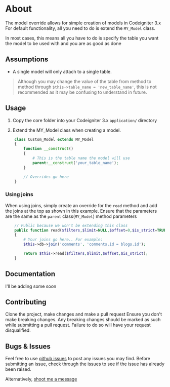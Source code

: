 # About

The model override allows for simple creation of models in Codeigniter 3.x
For default functionality, all you need to do is extend the `MY_Model` class.

In most cases, this means all you have to do is specify the table you want the model to be used with and you are as good as done

## Assumptions

- A single model will only attach to a single table. 
  
> Although you may change the value of the table from method to method through `$this->table_name = 'new_table_name'`, this is not recommended as it may be confusing to understand in future.

## Usage

1. Copy the core folder into your Codeigniter 3.x `application/` directory

2. Extend the MY_Model class when creating a model.

```php
    class Custom_Model extends MY_Model
    {
        function __construct()
        {
            # This is the table name the model will use
            parent:__construct('your_table_name');
        }

        // Overrides go here
    }
```

### Using joins

When using joins, simply create an override for the `read` method and add the joins at the top as shown in this example. Ensure that the parameters are the same as the `parent` class(`MY_Model`) method parameters

```php
    // Public because we won't be extending this class
    public function read($filters,$limit=NULL,$offset=0,$is_strict=TRUE)
    {
        # Your joins go here.. For example:
        $this->db->join('comments', 'comments.id = blogs.id');

        return $this->read($filters,$limit,$offset,$is_strict);
    }
```

## Documentation

I'll be adding some soon

## Contributing

Clone the project, make changes and make a pull request
Ensure you don't make breaking changes. Any breaking changes should be marked as such while submitting a pull request. Failure to do so will have your request disqualified.

## Bugs & Issues

Feel free to use [github issues](https://www.github.com/AllanJeremy/ci-model/issues) to post any issues you may find.
Before submitting an issue, check through the issues to see if the issue has already been raised.

Alternatively, [shoot me a message](mailto:dev@allanjeremy.com)
